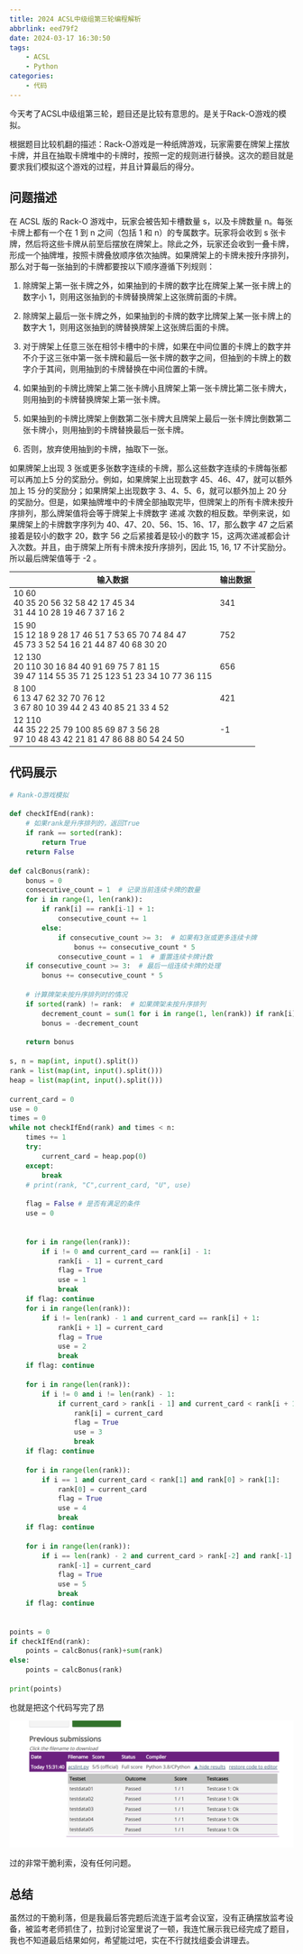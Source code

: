 ```yaml
---
title: 2024 ACSL中级组第三轮编程解析
abbrlink: eed79f2
date: 2024-03-17 16:30:50
tags:
    - ACSL
    - Python
categories:
    - 代码
---
```


今天考了ACSL中级组第三轮，题目还是比较有意思的。是关于Rack-O游戏的模拟。

根据题目比较机翻的描述：Rack-O游戏是一种纸牌游戏，玩家需要在牌架上摆放卡牌，并且在抽取卡牌堆中的卡牌时，按照一定的规则进行替换。这次的题目就是要求我们模拟这个游戏的过程，并且计算最后的得分。

## 问题描述

在 ACSL 版的 Rack-O 游戏中，玩家会被告知卡槽数量 s，以及卡牌数量 n。每张卡牌上都有一个在 1 到 n 之间（包括 1 和 n）的专属数字。玩家将会收到 s 张卡牌，然后将这些卡牌从前至后摆放在牌架上。除此之外，玩家还会收到一叠卡牌，形成一个抽牌堆，按照卡牌叠放顺序依次抽牌。如果牌架上的卡牌未按升序排列，那么对于每一张抽到的卡牌都要按以下顺序遵循下列规则：

1. 除牌架上第一张卡牌之外，如果抽到的卡牌的数字比在牌架上某一张卡牌上的数字小 1，则用这张抽到的卡牌替换牌架上这张牌前面的卡牌。

2. 除牌架上最后一张卡牌之外，如果抽到的卡牌的数字比牌架上某一张卡牌上的数字大 1，则用这张抽到的牌替换牌架上这张牌后面的卡牌。

3. 对于牌架上任意三张在相邻卡槽中的卡牌，如果在中间位置的卡牌上的数字并不介于这三张中第一张卡牌和最后一张卡牌的数字之间，但抽到的卡牌上的数字介于其间，则用抽到的卡牌替换在中间位置的卡牌。

4. 如果抽到的卡牌比牌架上第二张卡牌小且牌架上第一张卡牌比第二张卡牌大，则用抽到的卡牌替换牌架上第一张卡牌。

5. 如果抽到的卡牌比牌架上倒数第二张卡牌大且牌架上最后一张卡牌比倒数第二张卡牌小，则用抽到的卡牌替换最后一张卡牌。

6. 否则，放弃使用抽到的卡牌，抽取下一张。

如果牌架上出现 3 张或更多张数字连续的卡牌，那么这些数字连续的卡牌每张都可以再加上5 分的奖励分。例如，如果牌架上出现数字 45、46、47，就可以额外加上 15 分的奖励分；如果牌架上出现数字 3、4、5、6，就可以额外加上 20 分的奖励分。但是，如果抽牌堆中的卡牌全部抽取完毕，但牌架上的所有卡牌未按升序排列，那么牌架值将会等于牌架上卡牌数字 递减 次数的相反数。举例来说，如果牌架上的卡牌数字序列为 40、47、20、56、15、16、17，那么数字 47 之后紧接着是较小的数字 20，数字 56 之后紧接着是较小的数字 15，这两次递减都会计入次数。并且，由于牌架上所有卡牌未按升序排列，因此 15, 16, 17 不计奖励分。所以最后牌架值等于 -2 。

| 输入数据                                    | 输出数据  |
|-------------------------------------------|-----------|
| 10 60 <br> 40 35 20 56 32 58 42 17 45 34 <br> 31 44 10 28 19 46 7 37 16 2 | 341       |
| 15 90 <br> 15 12 18 9 28 17 46 51 7 53 65 70 74 84 47 <br> 45 73 3 52 54 16 21 44 87 40 68 30 20 | 752       |
| 12 130 <br> 20 110 30 16 84 40 91 69 75 7 81 15 <br> 39 47 114 55 35 71 25 123 51 23 34 10 77 36 115 | 656       |
| 8 100 <br> 6 13 47 62 32 70 76 12 <br> 3 67 80 10 39 44 2 43 40 85 21 33 4 52 | 421       |
| 12 110 <br> 44 35 22 25 79 100 85 69 87 3 56 28 <br> 97 10 48 43 42 21 81 47 86 88 80 54 24 50 | -1        |


## 代码展示

```python
# Rank-O游戏模拟

def checkIfEnd(rank):
    # 如果rank是升序排列的，返回True
    if rank == sorted(rank):
        return True
    return False
    
def calcBonus(rank):
    bonus = 0
    consecutive_count = 1  # 记录当前连续卡牌的数量
    for i in range(1, len(rank)):
        if rank[i] == rank[i-1] + 1:
            consecutive_count += 1
        else:
            if consecutive_count >= 3:  # 如果有3张或更多连续卡牌
                bonus += consecutive_count * 5
            consecutive_count = 1  # 重置连续卡牌计数
    if consecutive_count >= 3:  # 最后一组连续卡牌的处理
        bonus += consecutive_count * 5

    # 计算牌架未按升序排列时的情况
    if sorted(rank) != rank:  # 如果牌架未按升序排列
        decrement_count = sum(1 for i in range(1, len(rank)) if rank[i] < rank[i-1])
        bonus = -decrement_count

    return bonus

s, n = map(int, input().split())
rank = list(map(int, input().split()))
heap = list(map(int, input().split()))

current_card = 0
use = 0
times = 0
while not checkIfEnd(rank) and times < n:
    times += 1
    try:
        current_card = heap.pop(0)
    except:
        break
    # print(rank, "C",current_card, "U", use)

    flag = False # 是否有满足的条件
    use = 0
    

    for i in range(len(rank)):
        if i != 0 and current_card == rank[i] - 1:
            rank[i - 1] = current_card
            flag = True
            use = 1
            break
    if flag: continue
    for i in range(len(rank)):
        if i != len(rank) - 1 and current_card == rank[i] + 1:
            rank[i + 1] = current_card
            flag = True
            use = 2
            break
    if flag: continue
    
    for i in range(len(rank)):
        if i != 0 and i != len(rank) - 1:
            if current_card > rank[i - 1] and current_card < rank[i + 1] and (rank[i] < rank[i - 1] or rank[i] > rank[i + 1]):
                rank[i] = current_card
                flag = True
                use = 3
                break
    if flag: continue
    
    for i in range(len(rank)):
        if i == 1 and current_card < rank[1] and rank[0] > rank[1]:
            rank[0] = current_card
            flag = True
            use = 4
            break
    if flag: continue
    
    for i in range(len(rank)):
        if i == len(rank) - 2 and current_card > rank[-2] and rank[-1] < rank[-2]:
            rank[-1] = current_card
            flag = True
            use = 5
            break
    if flag: continue
    

points = 0
if checkIfEnd(rank):
    points = calcBonus(rank)+sum(rank)
else:
    points = calcBonus(rank)

print(points)

```

也就是把这个代码写完了昂

![alt text](../assets/240317-acsl-answer/1.png)

过的非常干脆利索，没有任何问题。

## 总结

虽然过的干脆利落，但是我最后答完题后流连于监考会议室，没有正确摆放监考设备，被监考老师抓住了，拉到讨论室里说了一顿，我连忙展示我已经完成了题目，我也不知道最后结果如何，希望能过吧，实在不行就找组委会讲理去。